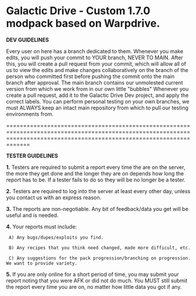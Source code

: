 # Galactic Drive - Custom 1.7.0 modpack based on Warpdrive.
**DEV GUIDELINES**

Every user on here has a branch dedicated to them. Whenever you make edits, you will push your commit to YOUR branch, NEVER TO MAIN. After this, you will create a pull request from your commit, which will allow all of us to view the edits and make changes collaboratively on the branch of the person who committed first before pushing the commit onto the main branch after approval. The main branch contains our unmolested current version from which we work from in our own little "bubbles" Whenever you create a pull request, add it to the Galactic Drive Dev project, and apply the correct labels. You can perform personal testing on your own branches, we must ALWAYS keep an intact main repository from which to pull our testing environments from.

=========================================================================================================================================================================

**TESTER GUIDELINES**

**1.** Testers are required to submit a report every time the are on the server, the more they get done and the longer they are on depends how long the report has to be. If a tester fails to do so they will be no longer be a tester.

**2.** Testers are required to log into the server at least every other day, unless you contact us with an express reason.

**3.** The reports are non-negotiable. Any bit of feedback/data you get will be useful and is needed.

**4.** Your reports must include:

     A) Any bugs/dupes/exploits you find.
     
     B) Any recipes that you think need changed, made more difficult, etc.
     
     C) Any suggestions for the pack progression/branching on progression. We want to provide variety.

**5.** If you are only online for a short period of time, you may submit your report noting that you were AFK or did not do much. You MUST still submit the report every time you are on, no matter how little data you got if any.
